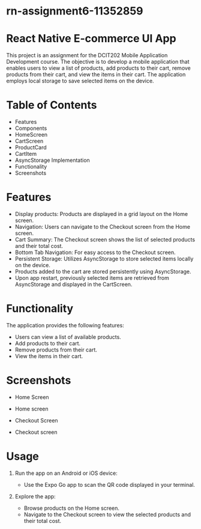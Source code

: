 # rn-assignment6-11352859

# React Native E-commerce UI App

This project is an assignment for the DCIT202 Mobile Application Development course. The objective is to develop a mobile application that enables users to view a list of products, add products to their cart, remove products from their cart, and view the items in their cart. The application employs local storage to save selected items on the device.

# Table of Contents

  - Features
  - Components
  - HomeScreen
  - CartScreen
  - ProductCard
  - CartItem
  - AsyncStorage Implementation
  - Functionality
  - Screenshots

# Features

- Display products: Products are displayed in a grid layout on the Home screen.
- Navigation: Users can navigate to the Checkout screen from the Home screen.
- Cart Summary: The Checkout screen shows the list of selected products and their total cost.
- Bottom Tab Navigation: For easy access to the Checkout screen.
- Persistent Storage: Utilizes AsyncStorage to store selected items locally on the device.
- Products added to the cart are stored persistently using AsyncStorage.
- Upon app restart, previously selected items are retrieved from AsyncStorage and displayed in the CartScreen.

# Functionality

The application provides the following features:
- Users can view a list of available products.
- Add products to their cart.
- Remove products from their cart.
- View the items in their cart.

# Screenshots

- Home Screen
- Home screen

- Checkout Screen
- Checkout screen


# Usage

1. Run the app on an Android or iOS device:
   - Use the Expo Go app to scan the QR code displayed in your terminal.

2. Explore the app:
   - Browse products on the Home screen.
   - Navigate to the Checkout screen to view the selected products and their total cost.

